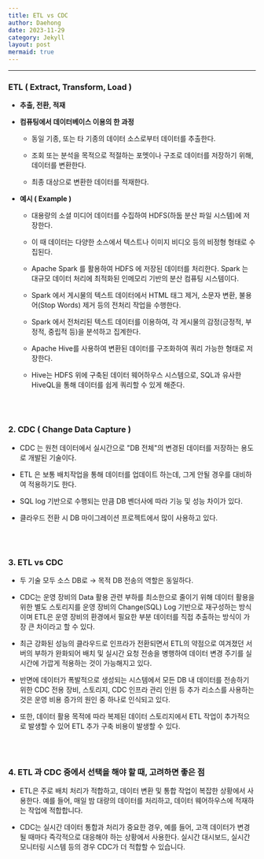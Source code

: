 ```yaml
---
title: ETL vs CDC
author: Daehong
date: 2023-11-29
category: Jekyll
layout: post
mermaid: true
---
```


<hr>

### ETL ( Extract, Transform, Load )

 - **추출, 전환, 적재**
 
 - **컴퓨팅에서 데이터베이스 이용의 한 과정**
    
	- 동일 기종, 또는 타 기종의 데이터 소스로부터 데이터를 추출한다.
    
	- 조회 또는 분석을 목적으로 적절하는 포멧이나 구조로 데이터를 저장하기 위해, 데이터를 변환한다.
   
    - 최종 대상으로 변환한 데이터를 적재한다.
	
 - **예시 ( Example )**
 
	- 대용량의 소셜 미디어 데이터를 수집하여 HDFS(하둡 분산 파일 시스템)에 저장한다.
	
	- 이 때 데이터는 다양한 소스에서 텍스트나 이미지 비디오 등의 비정형 형태로 수집된다.
	
	- Apache Spark 를 활용하여 HDFS 에 저장된 데이터를 처리한다. Spark 는 대규모 데이터 처리에 최적화된 인메모리 기반의 분산 컴퓨팅 시스템이다.
	
	- Spark 에서 게시물의 텍스트 데이터에서 HTML 태그 제거, 소문자 변환, 불용어(Stop Words) 제거 등의 전처리 작업을 수행한다.
	
	- Spark 에서 전처리된 텍스트 데이터를 이용하여, 각 게시물의 감정(긍정적, 부정적, 중립적 등)을 분석하고 집계한다.
	
	- Apache Hive를 사용하여 변환된 데이터를 구조화하여 쿼리 가능한 형태로 저장한다.
	
	- Hive는 HDFS 위에 구축된 데이터 웨어하우스 시스템으로, SQL과 유사한 HiveQL을 통해 데이터를 쉽게 쿼리할 수 있게 해준다.

<br>
<br>

### 2. CDC ( Change Data Capture )

 - CDC 는 원천 데이터에서 실시간으로 "DB 전체"의 변경된 데이터를 저장하는 용도로 개발된 기술이다.
 
 - ETL 은 보통 배치작업을 통해 데이터를 업데이트 하는데, 그게 안될 경우를 대비하여 적용하기도 한다.
 
 - SQL log 기반으로 수행되는 만큼 DB 벤더사에 따라 기능 및 성능 차이가 있다.
 
 - 클라우드 전환 시 DB 마이그레이션 프로젝트에서 많이 사용하고 있다.

<br>
<br>

### 3. ETL vs CDC

 - 두 기술 모두 소스 DB로 → 목적 DB 전송의 역할은 동일하다.
 
 - CDC는 운영 장비의 Data 활용 관련 부하를 최소한으로 줄이기 위해 데이터 활용을 위한 별도 스토리지를 운영 장비의 Change(SQL) Log 기반으로 재구성하는 방식이며 ETL은 운영 장비의 환경에서 필요한 부분 데이터를 직접 추출하는 방식이 가장 큰 차이라고 할 수 있다.
 
 - 최근 강화된 성능의 클라우드로 인프라가 전환되면서 ETL의 약점으로 여겨졌던 서버의 부하가 완화되어 배치 및 실시간 요청 전송을 병행하여 데이터 변경 주기를 실시간에 가깝게 적용하는 것이 가능해지고 있다.
 
 - 반면에 데이터가 폭발적으로 생성되는 시스템에서 모든 DB 내 데이터를 전송하기 위한 CDC 전용 장비, 스토리지, CDC 인프라 관리 인원 등 추가 리소스를 사용하는 것은 운영 비용 증가의 원인 중 하나로 인식되고 있다.
 
 - 또한, 데이터 활용 목적에 따라 복제된 데이터 스토리지에서 ETL 작업이 추가적으로 발생할 수 있어 ETL 추가 구축 비용이 발생할 수 있다.

<br>
<br>

### 4. ETL 과 CDC 중에서 선택을 해야 할 때, 고려하면 좋은 점

- ETL은 주로 배치 처리가 적합하고, 데이터 변환 및 통합 작업이 복잡한 상황에서 사용한다. 예를 들어, 매일 밤 대량의 데이터를 처리하고, 데이터 웨어하우스에 적재하는 작업에 적합합니다.

- CDC는 실시간 데이터 통합과 처리가 중요한 경우, 예를 들어, 고객 데이터가 변경될 때마다 즉각적으로 대응해야 하는 상황에서 사용한다. 실시간 대시보드, 실시간 모니터링 시스템 등의 경우 CDC가 더 적합할 수 있습니다.





<br>
<br>
<br>
<br>
<br>